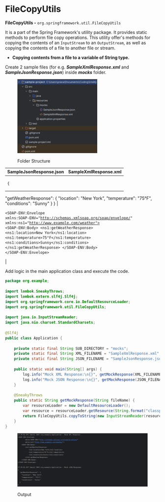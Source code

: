 # FileCopyUtils

**FileCopyUtils -** `org.springframework.util.FileCopyUtils`

It is a part of the Spring Framework's utility package. It provides static methods to perform file copy operations. This utility offer's methods for copying the contents of an `InputStream` to an `OutputStream`, as well as copying the contents of a file to another file or stream.



* **Copying contents from a file to a variable of String type.**

Create 2 sample files (for e.g. _**SampleXmlResponse.xml**_ and _**SampleJsonResponse.json**_) inside _**mocks**_ folder.

<figure><img src="../../../../.gitbook/assets/image (8) (1).png" alt="" width="260"><figcaption><p>Folder Structure</p></figcaption></figure>

| SampleJsonResponse.json                                                                                                                                                             | SampleXmlResponse.xml                                                                                                                                                                                                                                                                                                                                                                                                                                                                                                                                                 |
| ----------------------------------------------------------------------------------------------------------------------------------------------------------------------------------- | --------------------------------------------------------------------------------------------------------------------------------------------------------------------------------------------------------------------------------------------------------------------------------------------------------------------------------------------------------------------------------------------------------------------------------------------------------------------------------------------------------------------------------------------------------------------- |
| <pre class="language-json"><code class="lang-json">{
  "getWeatherResponse": {
    "location": "New York",
    "temperature": "75°F",
    "conditions": "Sunny"
  }
}
</code></pre> | <p></p><pre class="language-xml"><code class="lang-xml">&#x3C;SOAP-ENV:Envelope
        xmlns:SOAP-ENV="http://schemas.xmlsoap.org/soap/envelope/"
        xmlns:ns1="http://www.example.com/weather">
    &#x3C;SOAP-ENV:Body>
        &#x3C;ns1:getWeatherResponse>
            &#x3C;ns1:location>New York&#x3C;/ns1:location>
            &#x3C;ns1:temperature>75°F&#x3C;/ns1:temperature>
            &#x3C;ns1:conditions>Sunny&#x3C;/ns1:conditions>
        &#x3C;/ns1:getWeatherResponse>
    &#x3C;/SOAP-ENV:Body>
&#x3C;/SOAP-ENV:Envelope>
</code></pre> |

Add logic in the main application class and execute the code.

```java
package org.example;

import lombok.SneakyThrows;
import lombok.extern.slf4j.Slf4j;
import org.springframework.core.io.DefaultResourceLoader;
import org.springframework.util.FileCopyUtils;

import java.io.InputStreamReader;
import java.nio.charset.StandardCharsets;

@Slf4j
public class Application {

    private static final String SUB_DIRECTORY = "mocks";
    private static final String XML_FILENAME = "SampleXmlResponse.xml";
    private static final String JSON_FILENAME = "SampleJsonResponse.json";

    public static void main(String[] args) {
        log.info("Mock XML Response:\n{}", getMockResponse(XML_FILENAME));
        log.info("Mock JSON Response:\n{}", getMockResponse(JSON_FILENAME));
    }

    @SneakyThrows
    public static String getMockResponse(String fileName) {
        var resourceLoader = new DefaultResourceLoader();
        var resource = resourceLoader.getResource(String.format("classpath:%s/%s", SUB_DIRECTORY, fileName));
        return FileCopyUtils.copyToString(new InputStreamReader(resource.getInputStream(), StandardCharsets.UTF_8));
    }
}
```

<figure><img src="../../../../.gitbook/assets/image (1) (1) (1) (1) (1) (1) (1) (1) (1) (1) (1) (1) (1) (1) (1) (1) (1) (1) (1) (1) (1) (1).png" alt="" width="563"><figcaption><p>Output</p></figcaption></figure>

